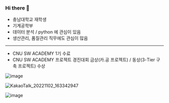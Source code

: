 ### Hi there 👋

<!--
**CNU-Jiho-Jeong/CNU-Jiho-Jeong** is a ✨ _special_ ✨ repository because its `README.md` (this file) appears on your GitHub profile.

Here are some ideas to get you started:

- 🔭 I’m currently working on ...
- 🌱 I’m currently learning ...
- 👯 I’m looking to collaborate on ...
- 🤔 I’m looking for help with ...
- 💬 Ask me about ...
- 📫 How to reach me: ...
- 😄 Pronouns: ...
- ⚡ Fun fact: ...
-->

- 충남대학교 재학생
- 기계공학부
- 데이터 분석 / python 에 관심이 있음
- 생산관리, 품질관리 직무에도 관심이 많음

---

- CNU SW ACADEMY 1기 수료
- CNU SW ACADEMY 프로젝트 경진대회 금상(카.공 프로젝트) / 동상(3-Tier 구축 프로젝트) 수상

![image](https://user-images.githubusercontent.com/108641325/200563415-8c4f48ff-123a-4439-aef0-14122520673a.png)

![KakaoTalk_20221102_163342947](https://user-images.githubusercontent.com/108641325/200563604-b2ff6c59-2b42-44db-98ff-92d88b78231e.jpg)

![image](https://user-images.githubusercontent.com/108641325/200563742-55c4df2c-2360-483e-93bf-0f151176c7a5.png)
